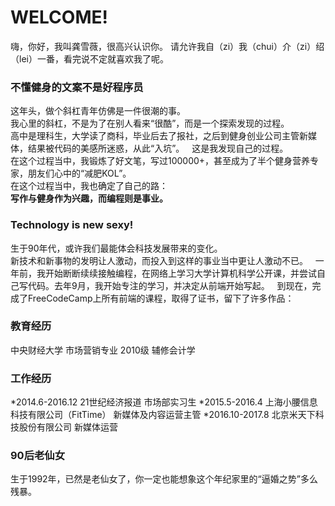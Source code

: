 # WELCOME!   

嗨，你好，我叫龚雪薇，很高兴认识你。
请允许我自（zi）我（chui）介（zi）绍（lei）一番，看完说不定就喜欢我了呢。
   
### 不懂健身的文案不是好程序员  
这年头，做个斜杠青年仿佛是一件很潮的事。  
我心里的斜杠，不是为了在别人看来“很酷”，而是一个探索发现的过程。  
高中是理科生，大学读了商科，毕业后去了报社，之后到健身创业公司主管新媒体，结果被代码的美感所迷惑，从此“入坑”。  
这是我发现自己的过程。  
在这个过程当中，我锻炼了好文笔，写过100000+，甚至成为了半个健身营养专家，朋友们心中的“减肥KOL”。  
在这个过程当中，我也确定了自己的路：  
**写作与健身作为兴趣，而编程则是事业。**
   
### Technology is new sexy!
生于90年代，或许我们最能体会科技发展带来的变化。  
新技术和新事物的发明让人激动，而投入到这样的事业当中更让人激动不已。  
一年前，我开始断断续续接触编程，在网络上学习大学计算机科学公开课，并尝试自己写代码。去年9月，我开始专注的学习，并决定从前端开始写起。  
到现在，完成了FreeCodeCamp上所有前端的课程，取得了证书，留下了许多作品：
  
  
### 教育经历
中央财经大学 市场营销专业 2010级 辅修会计学

### 工作经历
*2014.6-2016.12 21世纪经济报道 市场部实习生
*2015.5-2016.4 上海小腰信息科技有限公司（FitTime） 新媒体及内容运营主管
*2016.10-2017.8 北京米天下科技股份有限公司 新媒体运营

### 90后老仙女
生于1992年，已然是老仙女了，你一定也能想象这个年纪家里的“逼婚之势”多么残暴。
